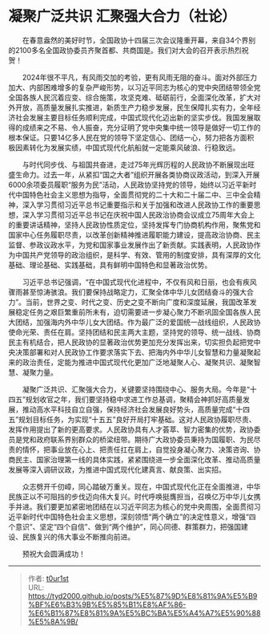 # 凝聚广泛共识 汇聚强大合力（社论）


　　在春意盎然的美好时节，全国政协十四届三次会议隆重开幕，来自34个界别的2100多名全国政协委员齐聚首都、共商国是。我们对大会的召开表示热烈祝贺！

　　2024年很不平凡，有风雨交加的考验，更有风雨无阻的奋斗。面对外部压力加大、内部困难增多的复杂严峻形势，以习近平同志为核心的党中央团结带领全党全国各族人民沉着应变、综合施策，攻坚克难、砥砺前行，全面深化改革，扩大对外开放，高质量发展扎实推进，新质生产力稳步发展，民生保障扎实有力，全年经济社会发展主要目标任务顺利完成，中国式现代化迈出新的坚实步伐。我国发展取得的成绩来之不易、令人振奋，充分证明了党中央集中统一领导是做好一切工作的根本保证。只要14亿多人民在党的领导下坚定信心、团结一心，努力把各方面积极因素转化为发展实绩，中国式现代化航船就一定能乘风破浪、行稳致远。

　　与时代同步伐、与祖国共奋进，走过75年光辉历程的人民政协不断展现出旺盛生命力。过去一年，从紧扣“国之大者”组织开展各类协商议政活动，到深入开展6000余项委员履职“服务为民”活动，人民政协坚持党的领导，始终以习近平新时代中国特色社会主义思想为指导，全面贯彻党的二十大和二十届二中、三中全会精神，深入学习贯彻习近平总书记重要指示和关于加强和改进人民政协工作的重要思想，深入学习贯彻习近平总书记在庆祝中国人民政治协商会议成立75周年大会上的重要讲话精神，坚持人民政协性质定位，坚持发挥专门协商机构作用，聚焦党和国家中心任务履职尽责，以改革创新精神推进履职能力建设，提高政治协商、民主监督、参政议政水平，为党和国家事业发展作出了新贡献。实践表明，人民政协作为中国共产党领导的政治组织，是科学、有效、管用的制度安排，具有深厚的文化基础、理论基础、实践基础，具有鲜明中国特色和显著政治优势。

　　习近平总书记强调，“在中国式现代化进程中，不仅有风和日丽，也会有疾风骤雨甚至惊涛骇浪。我们要保持战略定力，汇聚全体中华儿女团结奋斗的强大合力”。当前，世界之变、时代之变、历史之变不断向广度和深度延展，我国改革发展稳定任务之艰巨繁重前所未有，迫切需要进一步凝心聚力不断巩固全国各族人民大团结，加强海内外中华儿女大团结。作为最广泛的爱国统一战线组织，人民政协使命光荣、责任在肩。坚持团结和民主两大主题，坚持党的领导、统一战线、协商民主有机结合，把人民政协的显著政治优势更加充分发挥出来，切实担负起把党中央决策部署和对人民政协工作要求落实下去、把海内外中华儿女智慧和力量凝聚起来的政治责任，定能为推进中国式现代化更加广泛地凝聚人心、凝聚共识、凝聚智慧、凝聚力量。

　　凝聚广泛共识、汇聚强大合力，关键要坚持围绕中心、服务大局。今年是“十四五”规划收官之年，我们要坚持稳中求进工作总基调，聚精会神抓好高质量发展，推动高水平科技自立自强，保持经济社会发展良好势头，高质量完成“十四五”规划目标任务，为实现“十五五”良好开局打牢基础。这对人民政协履职尽责、发挥作用提出了新的更高要求。人民政协具有人才荟萃、智力密集的优势，政协委员是党和政府联系界别群众的桥梁纽带。期待广大政协委员秉持为国履职、为民尽责的情怀，把事业放在心上、把责任扛在肩上，自觉投身凝心聚力、决策咨询、协商民主、国家治理第一线的具体实践，紧紧围绕进一步全面深化改革、推动高质量发展等深入调研议政，为推进中国式现代化建真言、献良策、出实招。

　　众志劈开千仞嶂，同心踏破万重关。现在，中国式现代化正在全面推进，中华民族正以不可阻挡的步伐迈向伟大复兴。时代呼唤挺膺担当，召唤亿万中华儿女携手并进。我们要更加紧密地团结在以习近平同志为核心的党中央周围，全面贯彻习近平新时代中国特色社会主义思想，深刻领悟“两个确立”的决定性意义，增强“四个意识”、坚定“四个自信”、做到“两个维护”，同心同德、群策群力，把强国建设、民族复兴的伟大事业不断推向前进。

　　预祝大会圆满成功！

---

> 作者: [t0ur1st](https://github.com/tyd2000)  
> URL: https://tyd2000.github.io/posts/%E5%87%9D%E8%81%9A%E5%B9%BF%E6%B3%9B%E5%85%B1%E8%AF%86-%E6%B1%87%E8%81%9A%E5%BC%BA%E5%A4%A7%E5%90%88%E5%8A%9B/  

